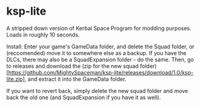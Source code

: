 # ksp-lite
A stripped down version of Kerbal Space Program for modding purposes. Loads in roughly 10 seconds.

Install: Enter your game's GameData folder, and delete the Squad folder, or (reccomended) move it to somewhere else as a backup. If you have the DLCs, there may also be a SquadExpansion folder - do the same. Then, go to releases and download the (zip for the new squad folder)[https://github.com/MightySpaceman/ksp-lite/releases/download/1.0/ksp-lite.zip], and extract it into the GameData folder.

If you want to revert back, simply delete the new squad folder and move back the old one (and SquadExpansion if you have it as well).
